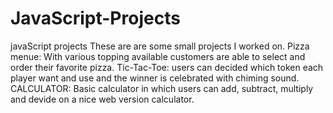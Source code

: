 # JavaScript-Projects
javaScript projects
These are are some small projects I worked on.
Pizza menue: With various topping available customers are able to select and order their favorite pizza.
Tic-Tac-Toe: users can decided which token each player want and use and the winner is celebrated with chiming sound.
CALCULATOR: Basic calculator in which users can add, subtract, multiply and devide on a nice web version calculator.

